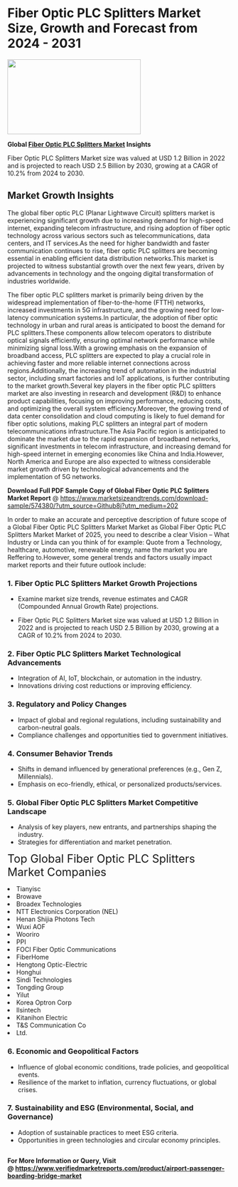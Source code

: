 <H1>Fiber Optic PLC Splitters Market Size, Growth and Forecast from 2024 - 2031</H1><img class="aligncenter size-medium wp-image-584254" src="https://thirdeyenews.in/wp-content/uploads/2024/09/Global-Market-Research-300x168.jpeg" alt="" width="300" height="168" /><p><strong>Global&nbsp;<a href="https://www.marketsizeandtrends.com/download-sample/574380/?utm_source=Github8j?utm_medium=202">Fiber Optic PLC Splitters Market</a> Insights</strong></p><p>Fiber Optic PLC Splitters Market size was valued at USD 1.2 Billion in 2022 and is projected to reach USD 2.5 Billion by 2030, growing at a CAGR of 10.2% from 2024 to 2030.</p><p><h2>Market Growth Insights</h2> <p>The global fiber optic PLC (Planar Lightwave Circuit) splitters market is experiencing significant growth due to increasing demand for high-speed internet, expanding telecom infrastructure, and rising adoption of fiber optic technology across various sectors such as telecommunications, data centers, and IT services.As the need for higher bandwidth and faster communication continues to rise, fiber optic PLC splitters are becoming essential in enabling efficient data distribution networks.This market is projected to witness substantial growth over the next few years, driven by advancements in technology and the ongoing digital transformation of industries worldwide.</p> <p>The fiber optic PLC splitters market is primarily being driven by the widespread implementation of fiber-to-the-home (FTTH) networks, increased investments in 5G infrastructure, and the growing need for low-latency communication systems.In particular, the adoption of fiber optic technology in urban and rural areas is anticipated to boost the demand for PLC splitters.These components allow telecom operators to distribute optical signals efficiently, ensuring optimal network performance while minimizing signal loss.With a growing emphasis on the expansion of broadband access, PLC splitters are expected to play a crucial role in achieving faster and more reliable internet connections across regions.Additionally, the increasing trend of automation in the industrial sector, including smart factories and IoT applications, is further contributing to the market growth.Several key players in the fiber optic PLC splitters market are also investing in research and development (R&D) to enhance product capabilities, focusing on improving performance, reducing costs, and optimizing the overall system efficiency.Moreover, the growing trend of data center consolidation and cloud computing is likely to fuel demand for fiber optic solutions, making PLC splitters an integral part of modern telecommunications infrastructure.The Asia Pacific region is anticipated to dominate the market due to the rapid expansion of broadband networks, significant investments in telecom infrastructure, and increasing demand for high-speed internet in emerging economies like China and India.However, North America and Europe are also expected to witness considerable market growth driven by technological advancements and the implementation of 5G networks.<p><span class=""><strong>Download Full PDF Sample Copy of Global Fiber Optic PLC Splitters Market Report</strong> @ <a href="https://www.marketsizeandtrends.com/download-sample/574380/?utm_source=Github8j?utm_medium=202" target="_blank">https://www.marketsizeandtrends.com/download-sample/574380/?utm_source=Github8j?utm_medium=202</a></span></p><p>In order to make an accurate and perceptive description of future scope of a Global&nbsp;Fiber Optic PLC Splitters Market Market as Global&nbsp;Fiber Optic PLC Splitters Market Market of 2025, you need to describe a clear Vision &ndash; What Industry or Linda can you think of for example: Quote from a Technology, healthcare, automotive, renewable energy, name the market you are Reffering to.However, some general trends and factors usually impact market reports and their future outlook include:</p><h3>1.&nbsp;<strong>Fiber Optic PLC Splitters Market Growth Projections</strong></h3><ul><li>Examine market size trends, revenue estimates and CAGR (Compounded Annual Growth Rate) projections.</li><li><p>Fiber Optic PLC Splitters Market size was valued at USD 1.2 Billion in 2022 and is projected to reach USD 2.5 Billion by 2030, growing at a CAGR of 10.2% from 2024 to 2030.</p></li></ul><h3>2.&nbsp;<strong>Fiber Optic PLC Splitters Market Technological Advancements</strong></h3><ul><li>Integration of AI, IoT, blockchain, or automation in the industry.</li><li>Innovations driving cost reductions or improving efficiency.</li></ul><h3>3.&nbsp;<strong>Regulatory and Policy Changes</strong></h3><ul><li>Impact of global and regional regulations, including sustainability and carbon-neutral goals.</li><li>Compliance challenges and opportunities tied to government initiatives.</li></ul><h3>4.&nbsp;<strong>Consumer Behavior Trends</strong></h3><ul><li>Shifts in demand influenced by generational preferences (e.g., Gen Z, Millennials).</li><li>Emphasis on eco-friendly, ethical, or personalized products/services.</li></ul><h3>5.&nbsp;<strong>Global Fiber Optic PLC Splitters Market Competitive Landscape</strong></h3><ul><li>Analysis of key players, new entrants, and partnerships shaping the industry.</li><li>Strategies for differentiation and market penetration.</li></ul><p data-pm-slice="1 1 []"><span style="color: inherit; font-family: inherit; font-size: 25px;">Top Global Fiber Optic PLC Splitters Market Companies</span></p><div class="" data-test-id=""><p><li>Tianyisc</li><li> Browave</li><li> Broadex Technologies</li><li> NTT Electronics Corporation (NEL)</li><li> Henan Shijia Photons Tech</li><li> Wuxi AOF</li><li> Wooriro</li><li> PPI</li><li> FOCI Fiber Optic Communications</li><li> FiberHome</li><li> Hengtong Optic-Electric</li><li> Honghui</li><li> Sindi Technologies</li><li> Tongding Group</li><li> Yilut</li><li> Korea Optron Corp</li><li> Ilsintech</li><li> Kitanihon Electric</li><li> T&S Communication Co</li><li> Ltd.</li></p></div><h3>6.&nbsp;<strong>Economic and Geopolitical Factors</strong></h3><ul><li>Influence of global economic conditions, trade policies, and geopolitical events.</li><li>Resilience of the market to inflation, currency fluctuations, or global crises.</li></ul><h3>7.&nbsp;<strong>Sustainability and ESG (Environmental, Social, and Governance)</strong></h3><ul><li>Adoption of sustainable practices to meet ESG criteria.</li><li>Opportunities in green technologies and circular economy principles.</li></ul><h2><strong style="font-size: 14px;">For More Information or Query, Visit @&nbsp;</strong><a style="background-color: #ffffff; font-size: 14px;" href="https://www.marketsizeandtrends.com/report/fiber-optic-plc-splitters-market/" target="_blank">https://www.verifiedmarketreports.com/product/airport-passenger-boarding-bridge-market</a></h2>